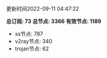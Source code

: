 更新时间2022-09-11 04:47:22

**总订阅: 73**
**总节点: 3366**
**有效节点: 1189**
- ss节点: 787
- v2ray节点: 340
- trojan节点: 62
